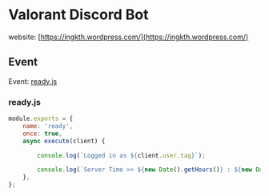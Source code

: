 # Valorant Discord Bot
website: [https://ingkth.wordpress.com/](https://ingkth.wordpress.com/)

## Event
Event: [ready.js](docs/CONTRIBUTING.md)
### ready.js
```javascript
module.exports = {
	name: 'ready',
	once: true,
	async execute(client) {

		console.log(`Logged in as ${client.user.tag}`);

		console.log(`Server Time >> ${new Date().getHours()} : ${new Date().getMinutes()} : ${new Date().getSeconds()}`)
	},
};
```
